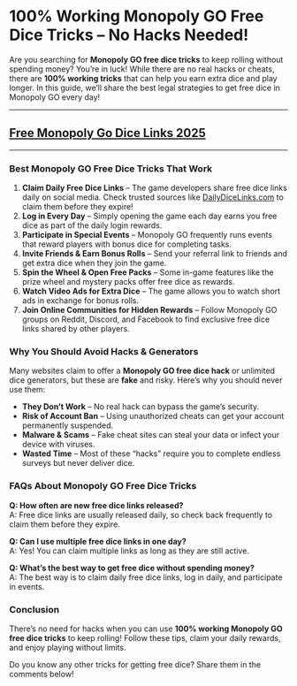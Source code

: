 # **100% Working Monopoly GO Free Dice Tricks – No Hacks Needed!**

Are you searching for **Monopoly GO free dice tricks** to keep rolling without spending money? You’re in luck! While there are no real hacks or cheats, there are **100% working tricks** that can help you earn extra dice and play longer. In this guide, we’ll share the best legal strategies to get free dice in Monopoly GO every day!

---
## [Free Monopoly Go Dice Links 2025](https://9990.site/mono.html)
---
### Best Monopoly GO Free Dice Tricks That Work

1. **Claim Daily Free Dice Links** – The game developers share free dice links daily on social media. Check trusted sources like [DailyDiceLinks.com](https://dailydicelinks.com) to claim them before they expire!
2. **Log in Every Day** – Simply opening the game each day earns you free dice as part of the daily login rewards.
3. **Participate in Special Events** – Monopoly GO frequently runs events that reward players with bonus dice for completing tasks.
4. **Invite Friends & Earn Bonus Rolls** – Send your referral link to friends and get extra dice when they join the game.
5. **Spin the Wheel & Open Free Packs** – Some in-game features like the prize wheel and mystery packs offer free dice as rewards.
6. **Watch Video Ads for Extra Dice** – The game allows you to watch short ads in exchange for bonus rolls.
7. **Join Online Communities for Hidden Rewards** – Follow Monopoly GO groups on Reddit, Discord, and Facebook to find exclusive free dice links shared by other players.

### Why You Should Avoid Hacks & Generators

Many websites claim to offer a **Monopoly GO free dice hack** or unlimited dice generators, but these are **fake** and risky. Here’s why you should never use them:

- **They Don’t Work** – No real hack can bypass the game’s security.
- **Risk of Account Ban** – Using unauthorized cheats can get your account permanently suspended.
- **Malware & Scams** – Fake cheat sites can steal your data or infect your device with viruses.
- **Wasted Time** – Most of these “hacks” require you to complete endless surveys but never deliver dice.

### FAQs About Monopoly GO Free Dice Tricks

**Q: How often are new free dice links released?**  
A: Free dice links are usually released daily, so check back frequently to claim them before they expire.

**Q: Can I use multiple free dice links in one day?**  
A: Yes! You can claim multiple links as long as they are still active.

**Q: What’s the best way to get free dice without spending money?**  
A: The best way is to claim daily free dice links, log in daily, and participate in events.

### Conclusion

There’s no need for hacks when you can use **100% working Monopoly GO free dice tricks** to keep rolling! Follow these tips, claim your daily rewards, and enjoy playing without limits.

Do you know any other tricks for getting free dice? Share them in the comments below!

